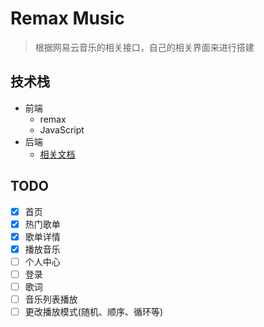# Remax Music

> 根据网易云音乐的相关接口，自己的相关界面来进行搭建

## 技术栈

+ 前端
  + remax
  + JavaScript
+ 后端
  + [相关文档](https://binaryify.github.io/NeteaseCloudMusicApi)

## TODO

- [x] 首页
- [x] 热门歌单
- [x] 歌单详情
- [x] 播放音乐
- [ ] 个人中心
- [ ] 登录
- [ ] 歌词
- [ ] 音乐列表播放
- [ ] 更改播放模式(随机、顺序、循环等)
